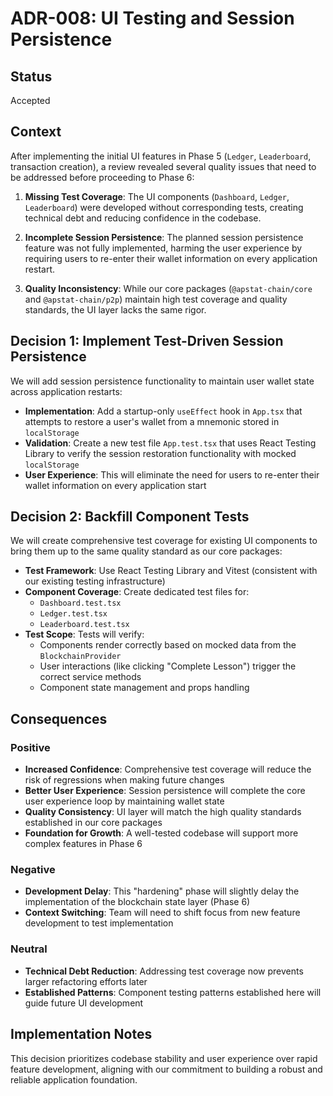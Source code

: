# ADR-008: UI Testing and Session Persistence

## Status
Accepted

## Context

After implementing the initial UI features in Phase 5 (`Ledger`, `Leaderboard`, transaction creation), a review revealed several quality issues that need to be addressed before proceeding to Phase 6:

1. **Missing Test Coverage**: The UI components (`Dashboard`, `Ledger`, `Leaderboard`) were developed without corresponding tests, creating technical debt and reducing confidence in the codebase.

2. **Incomplete Session Persistence**: The planned session persistence feature was not fully implemented, harming the user experience by requiring users to re-enter their wallet information on every application restart.

3. **Quality Inconsistency**: While our core packages (`@apstat-chain/core` and `@apstat-chain/p2p`) maintain high test coverage and quality standards, the UI layer lacks the same rigor.

## Decision 1: Implement Test-Driven Session Persistence

We will add session persistence functionality to maintain user wallet state across application restarts:

- **Implementation**: Add a startup-only `useEffect` hook in `App.tsx` that attempts to restore a user's wallet from a mnemonic stored in `localStorage`
- **Validation**: Create a new test file `App.test.tsx` that uses React Testing Library to verify the session restoration functionality with mocked `localStorage`
- **User Experience**: This will eliminate the need for users to re-enter their wallet information on every application start

## Decision 2: Backfill Component Tests

We will create comprehensive test coverage for existing UI components to bring them up to the same quality standard as our core packages:

- **Test Framework**: Use React Testing Library and Vitest (consistent with our existing testing infrastructure)
- **Component Coverage**: Create dedicated test files for:
  - `Dashboard.test.tsx`
  - `Ledger.test.tsx` 
  - `Leaderboard.test.tsx`
- **Test Scope**: Tests will verify:
  - Components render correctly based on mocked data from the `BlockchainProvider`
  - User interactions (like clicking "Complete Lesson") trigger the correct service methods
  - Component state management and props handling

## Consequences

### Positive
- **Increased Confidence**: Comprehensive test coverage will reduce the risk of regressions when making future changes
- **Better User Experience**: Session persistence will complete the core user experience loop by maintaining wallet state
- **Quality Consistency**: UI layer will match the high quality standards established in our core packages
- **Foundation for Growth**: A well-tested codebase will support more complex features in Phase 6

### Negative
- **Development Delay**: This "hardening" phase will slightly delay the implementation of the blockchain state layer (Phase 6)
- **Context Switching**: Team will need to shift focus from new feature development to test implementation

### Neutral
- **Technical Debt Reduction**: Addressing test coverage now prevents larger refactoring efforts later
- **Established Patterns**: Component testing patterns established here will guide future UI development

## Implementation Notes

This decision prioritizes codebase stability and user experience over rapid feature development, aligning with our commitment to building a robust and reliable application foundation. 